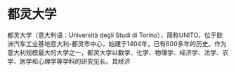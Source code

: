 # 都灵大学

都灵大学（意大利语：Università degli Studi di Torino），简称UNITO，位于欧洲汽车工业基地意大利-都灵市中心，始建于1404年，已有600多年的历史。作为意大利规模最大的大学之一，都灵大学以数学、化学、物理学、经济学、法学、农学、医学和心理学等学科的研究见长。其经济